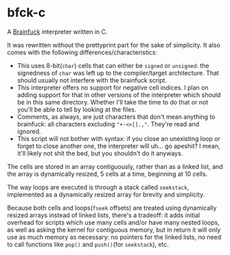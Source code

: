 # bfck-c

A [Brainfuck](https://esolangs.org/wiki/brainfuck) interpreter written in C.

It was rewritten without the prettyprint part for the sake of simplicity. It
also comes with the following differences/characteristics:

- This uses 8-bit(`char`) cells that can either be `signed` or `unsigned`: the
  signedness of `char` was left up to the compiler/target architecture. That
  should usually not interfere with the brainfuck script.
- This interpreter offers no support for negative cell indices. I plan on adding
  support for that in other versions of the interpreter which should be in this
  same directory. Whether I'll take the time to do that or not you'll be able to
  tell by looking at the files.
- Comments, as always, are just characters that don't mean anything to
  brainfuck: all characters excluding `"+-<>[].,"`. They're read and ignored.
- This script will not bother with syntax: if you close an unexisting loop or
  forget to close another one, the interpreter will uh... go apeshit? I mean,
  it'll likely not shit the bed, but you shouldn't do it anyways.

The cells are stored in an array contiguously, rather than as a linked list, and
the array is dynamically resized, 5 cells at a time, beginning at 10 cells.

The way loops are executed is through a stack called `seekstack`, implemented as
a dynamically resized array for brevity and simplicity.

Because both cells and loops(`fseek` offsets) are treated using dynamically
resized arrays instead of linked lists, there's a tradeoff: it adds initial
overhead for scripts which use many cells and/or have many nested loops, as well
as asking the kernel for contiguous memory, but in return it will only use as
much memory as necessary: no pointers for the linked lists, no need to call
functions like `pop()` and `push()`(for `seekstack`), etc.
